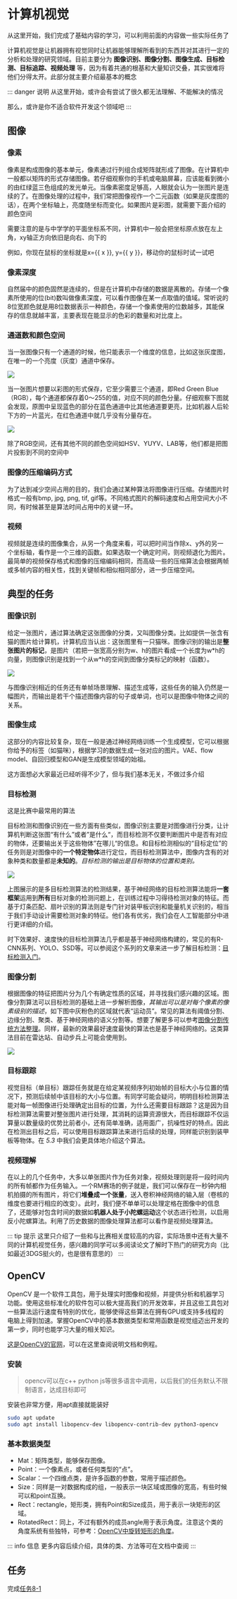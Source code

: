 # 计算机视觉
从这里开始，我们完成了基础内容的学习，可以利用前面的内容做一些实际任务了

计算机视觉是让机器拥有视觉同时让机器能够理解所看到的东西并对其进行一定的分析和处理的研究领域。目前主要分为 **图像识别、图像分割、图像生成、目标检测、目标追踪、视频处理** 等，因为有着共通的根基和大量知识交叠，其实很难将他们分得太开。此部分就主要介绍最基本的概念

::: danger 说明
从这里开始，或许会有尝试了很久都无法理解、不能解决的情况

那么，或许是你不适合软件开发这个领域吧
:::

## 图像
### 像素
像素是构成图像的基本单元，像素通过行列组合成矩阵就形成了图像。在计算机中一般都以矩阵的形式存储图像。若仔细观察你的手机或电脑屏幕，应该能看到微小的由红绿蓝三色组成的发光单元。当像素密度足够高，人眼就会认为一张图片是连续的了。在图像处理的过程中，我们常把图像视作一个二元函数（如果是灰度图的话），在两个坐标轴上，亮度随坐标而变化。如果图片是彩图，就需要下面介绍的颜色空间

需要注意的是与中学学的平面坐标系不同，计算机中一般会把坐标原点放在左上角，xy轴正方向依旧是向右、向下的

<script setup>
import { ref, onMounted, onUnmounted } from 'vue'

const x = ref(0)
const y = ref(0)

function update(event) {
  x.value = event.pageX
  y.value = event.pageY
}

onMounted(() => window.addEventListener('mousemove', update))
onUnmounted(() => window.removeEventListener('mousemove', update))
</script>

例如，你现在鼠标的坐标就是x={{ x }}, y={{ y }}，移动你的鼠标时试一试吧

### 像素深度
自然届中的颜色固然是连续的，但是在计算机中存储的数据是离散的。存储一个像素所使用的位(bit)数叫做像素深度，可以看作图像在某一点取值的值域。常听说的8位宽颜色就是用8位数据表示一种颜色，存储一个像素使用的位数越多，其能保存的信息就越丰富，主要表现在能显示的色彩的数量和对比度上。

### 通道数和颜色空间
当一张图像只有一个通道的时候，他只能表示一个维度的信息，比如这张灰度图，在唯一的一个亮度（灰度）通道中保存。

![](/herogray.jpg)

当一张图片想要以彩图的形式保存，它至少需要三个通道，即Red Green Blue（RGB），每个通道都保存着0～255的值，对应不同的颜色分量。仔细观察下图就会发现，原图中呈现蓝色的部分在蓝色通道中比其他通道要更亮，比如机器人后轮下方的一片蓝光，在红色通道中就几乎没有分量存在。

![](/rgbsplit.png)

除了RGB空间，还有其他不同的颜色空间如HSV、YUYV、LAB等，他们都是把图片投影到不同的空间中

### 图像的压缩编码方式
为了达到减少空间占用的目的，我们会通过某种算法将图像进行压缩。存储图片时格式一般有bmp, jpg, png, tif, gif等。不同格式图片的解码速度和占用空间大小不同，有时候甚至是算法时间占用中的关键一环。

### 视频

视频就是连续的图像集合，从另一个角度来看，可以把时间当作除x、y外的另一个坐标轴，看作是一个三维的函数。如果选取一个确定时间，则视频退化为图片。最简单的视频保存格式和图像的压缩编码相同，而高级一些的压缩算法会根据两帧或多帧内容的相关性，找到关键帧和相似相同部分，进一步压缩空间。

## 典型的任务
### 图像识别
给定一张图片，通过算法确定这张图像的分类，又叫图像分类。比如提供一张含有猫的图片给计算机，计算机应当认出：这张图里有一只猫咪。图像识别的输出是**整张图片的标记**，是图片（若把一张宽高分别为w、h的图片看成一个长度为w\*h的向量，则图像识别是找到一个从w\*h的空间到图像分类标记的映射（函数）。

![](/imageclassification.png)

与图像识别相近的任务还有单帧场景理解、描述生成等，这些任务的输入仍然是一幅图片，而输出是若干个描述图像内容的句子或单词，也可以是图像中物体之间的关系。

### 图像生成
这部分的内容比较复杂，现在一般是通过神经网络训练一个生成模型，它可以根据你给予的标签（如猫咪），根据学习的数据生成一张对应的图片。VAE、flow model、自回归模型和GAN是生成模型领域的始祖。

这方面想必大家最近已经听得不少了，但与我们基本无关，不做过多介绍

### 目标检测
这是比赛中最常用的算法

目标检测和图像识别在一些方面有些类似，图像识别主要是对图像进行分类，让计算机判断这张图“有什么”或者”是什么“，而目标检测不仅要判断图片中是否有对应的物体，还要输出关于这些物体”在哪儿“的信息。和目标检测相似的“目标定位”的任务则是对图像中的**一个特定物体**进行定位，而目标检测算法中，图像内含有的对象种类和数量都是**未知的**。*目标检测的输出是目标物体的位置和类别。*

![](/objdetect.jpg)

上图展示的是多目标检测算法的检测结果，基于神经网络的目标检测算法能将**一套框架**运用到**所有**目标对象的检测问题上，在训练过程中习得待检测对象的特征。而基于灯条匹配、扇叶识别的算法则是专门针对装甲板识别和能量机关识别的，相当于我们手动设计需要检测对象的特征。他们各有优劣，我们会在人工智能部分中进行更详细的介绍。

时下效果好、速度快的目标检测算法几乎都是基于神经网络构建的，常见的有R-CNN系列、YOLO、SSD等。可以参阅这个系列的文章来进一步了解目标检测：[目标检测入门](https://zhuanlan.zhihu.com/p/34142321)。

### 图像分割
根据图像的特征把图片分为几个有确定性质的区域，并寻找我们感兴趣的区域。图像分割算法可以目标检测的基础上进一步解析图像，*其输出可以是对每个像素的像素级别的描述*，如下图中灰粉色的区域就代表“运动员”。常见的算法有阈值分割、边缘分割、聚类、基于神经网络的语义分割等。想要了解更多可以参考[图像分割传统方法整理](https://zhuanlan.zhihu.com/p/30732385)。同样，最新的效果最好速度最快的算法也是基于神经网络的。这类算法目前在雷达站、自动步兵上可能会使用到。
  
![](/sam.jpg)
  
### 目标跟踪
视觉目标（单目标）跟踪任务就是在给定某视频序列初始帧的目标大小与位置的情况下，预测后续帧中该目标的大小与位置。有同学可能会疑问，明明目标检测算法能对每一帧图像进行处理确定出目标的位置，为什么还需要目标跟踪？这是因为目标检测算法需要对整张图片进行处理，其消耗的运算资源很大，而目标跟踪不仅运算量以数量级的优势比前者小，还有简单准确，适用面广，抗噪性好的特点。因此在检测出目标之后，可以使用目标跟踪算法来进行后续的处理，同样能识别到装甲板等物体。在 *5.3* 中我们会更具体地介绍这个算法。

### 视频理解
在以上的几个任务中，大多以单张图片作为任务对象，视频处理则是将一段时间内的所有帧都作为任务输入。一个RM赛场的例子就是，我们可以保存在一秒钟内相机拍摄的所有图片，将它们**堆叠成一个张量**，送入卷积神经网络的输入层（卷核的维度也要进行相应的改变）。此时，我们便不单单可以处理定格在图像中的信息了，还能够对包含时间的数据如**机器人处于小陀螺运动**这个状态进行检测，以启用反小陀螺算法。利用了历史数据的图像处理算法都可以看作是视频处理算法。

::: tip 提示
这里只介绍了一些和与比赛相关度较高的内容，实际场景中还有大量不同的计算机视觉任务，感兴趣的同学可以多阅读论文了解时下热门的研究方向（比如最近3DGS挺火的，也是很有意思的）
:::

## OpenCV
OpenCV 是一个软件工具包，用于处理实时图像和视频，并提供分析和机器学习功能。使用这些标准化的软件包可以极大提高我们的开发效率，并且这些工具包对一些算法运行速度有特别的优化，能够使得这些算法在拥有GPU或支持多线程的电脑上得到加速。掌握OpenCV中的基本数据类型和常用函数是视觉组迈出开发的第一步，同时也能学习大量的相关知识。

[这是OpenCV的官网](https://opencv.org/)，可以在这里查阅说明文档和例程。

### 安装
> opencv可以在c++ python js等很多语言中调用，以后我们的任务默认不限制语言，达成目标即可

安装也非常方便，用apt直接就能装好

``` bash
sudo apt update
sudo apt install libopencv-dev libopencv-contrib-dev python3-opencv
```

### 基本数据类型
- Mat：矩阵类型，能够保存图像。
- Point：一个像素点，或者任何类型的“点”。
- Scalar：一个四维点类，是许多函数的参数，常用于描述颜色。
- Size：同样是一对数据构成的组，一般表示一块区域或图像的宽高，有些时候可以和point互换。
- Rect：rectangle，矩形类，拥有Point和Size成员，用于表示一块矩形的区域。
- RotatedRect：同上，不过有额外的成员angle用于表示角度。注意这个类的角度系统有些独特，可参考：[OpenCV中旋转矩形的角度](https://blog.csdn.net/heroacool/article/details/105410202)。

::: info 信息
更多内容后续介绍，具体的类、方法等可在文档中查阅
:::

## 任务
完成[任务8-1](../tasks/8)